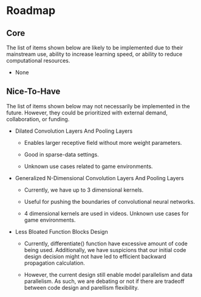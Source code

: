 # Roadmap

## Core

The list of items shown below are likely to be implemented due to their mainstream use, ability to increase learning speed, or ability to reduce computational resources.

* None

## Nice-To-Have

The list of items shown below may not necessarily be implemented in the future. However, they could be prioritized with external demand, collaboration, or funding.

* Dilated Convolution Layers And Pooling Layers

  * Enables larger receptive field without more weight parameters.

  * Good in sparse-data settings.

  * Unknown use cases related to game environments.

* Generalized N-Dimensional Convolution Layers And Pooling Layers

  * Currently, we have up to 3 dimensional kernels.

  * Useful for pushing the boundaries of convolutional neural networks.

  * 4 dimensional kernels are used in videos. Unknown use cases for game environments.

* Less Bloated Function Blocks Design

  * Currently, differentiate() function have excessive amount of code being used. Additionally, we have suspicions that our initial code design decision might not have led to efficient backward propagation calculation.

  * However, the current design still enable model parallelism and data parallelism. As such, we are debating or not if there are tradeoff between code design and parellism flexibility.
